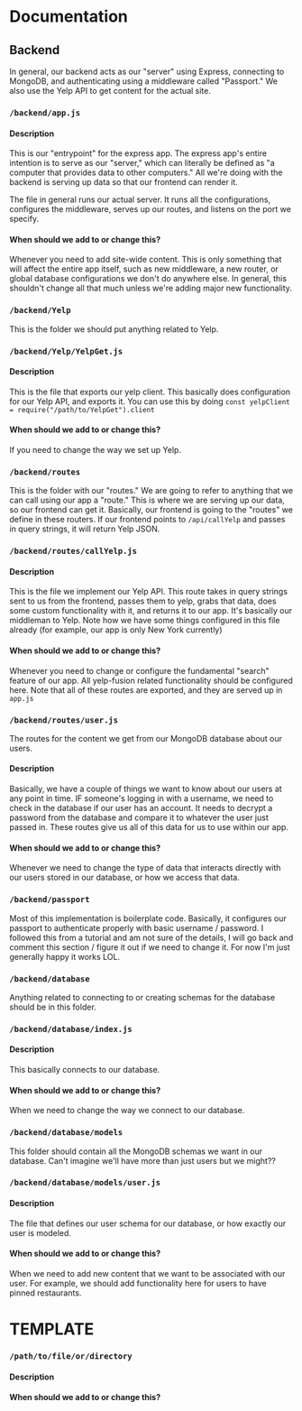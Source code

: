 # Documentation

## Backend

In general, our backend acts as our "server" using Express, connecting to MongoDB, and authenticating using a middleware called "Passport." We also use the Yelp API to get content for the actual site.

### `/backend/app.js`

#### Description
This is our "entrypoint" for the express app. The express app's entire intention is to serve as our "server," which can literally be defined as "a computer that provides data to other computers." All we're doing with the backend is serving up data so that our frontend can render it. 

The file in general runs our actual server. It runs all the configurations, configures the middleware, serves up our routes, and listens on the port we specify. 

#### When should we add to or change this?

Whenever you need to add site-wide content. This is only something that will affect the entire app itself, such as new middleware, a new router, or global database configurations we don't do anywhere else. In general, this shouldn't change all that much unless we're adding major new functionality.

### `/backend/Yelp`
This is the folder we should put anything related to Yelp.

### `/backend/Yelp/YelpGet.js`

#### Description
This is the file that exports our yelp client. This basically does configuration for our Yelp API, and exports it. You can use this by doing `const yelpClient = require("/path/to/YelpGet").client`

#### When should we add to or change this?
If you need to change the way we set up Yelp.

### `/backend/routes`

This is the folder with our "routes." We are going to refer to anything that we can call using our app a "route." This is where we are serving up our data, so our frontend can get it. Basically, our frontend is going to the "routes" we define in these routers. If our frontend points to `/api/callYelp` and passes in query strings, it will return Yelp JSON. 

### `/backend/routes/callYelp.js`

#### Description
This is the file we implement our Yelp API. This route takes in query strings sent to us from the frontend, passes them to yelp, grabs that data, does some custom functionality with it, and returns it to our app. It's basically our middleman to Yelp. Note how we have some things configured in this file already (for example, our app is only New York currently)

#### When should we add to or change this?
Whenever you need to change or configure the fundamental "search" feature of our app. All yelp-fusion related functionality should be configured here. Note that all of these routes are exported, and they are served up in `app.js`

### `/backend/routes/user.js`
The routes for the content we get from our MongoDB database about our users.

#### Description
Basically, we have a couple of things we want to know about our users at any point in time. IF someone's logging in with a username, we need to check in the database if our user has an account. It needs to decrypt a password from the database and compare it to whatever the user just passed in. These routes give us all of this data for us to use within our app.

#### When should we add to or change this?
Whenever we need to change the type of data that interacts directly with our users stored in our database, or how we access that data.

### `/backend/passport`

Most of this implementation is boilerplate code. Basically, it configures our passport to authenticate properly with basic username / password. I followed this from a tutorial and am not sure of the details, I will go back and comment this section / figure it out if we need to change it. For now I'm just generally happy it works LOL. 

### `/backend/database`
Anything related to connecting to or creating schemas for the database should be in this folder.

### `/backend/database/index.js`

#### Description
This basically connects to our database.

#### When should we add to or change this?
When we need to change the way we connect to our database.

### `/backend/database/models`
This folder should contain all the MongoDB schemas we want in our database. Can't imagine we'll have more than just users but we might??

### `/backend/database/models/user.js`

#### Description
The file that defines our user schema for our database, or how exactly our user is modeled.

#### When should we add to or change this?
When we need to add new content that we want to be associated with our user. For example, we should add functionality here for users to have pinned restaurants.

# TEMPLATE

### `/path/to/file/or/directory`

#### Description

#### When should we add to or change this?

